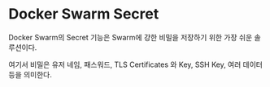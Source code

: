 # Docker Swarm Secret

Docker Swarm의 Secret 기능은 Swarm에 강한 비밀을 저장하기 위한 가장 쉬운 솔루션이다.

여기서 비밀은 유저 네임, 패스워드, TLS Certificates 와 Key, SSH Key, 여러 데이터 등을 의미한다.

